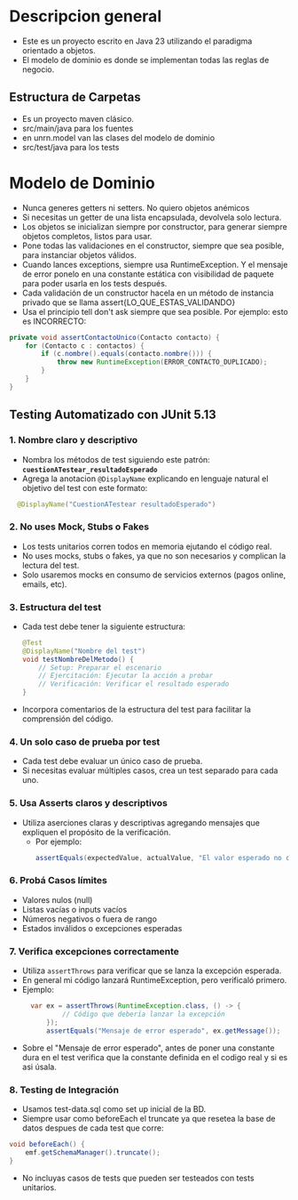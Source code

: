 # Descripcion general

- Este es un proyecto escrito en Java 23 utilizando el paradigma orientado a objetos.
- El modelo de dominio es donde se implementan todas las reglas de negocio.

## Estructura de Carpetas

- Es un proyecto maven clásico.
- src/main/java para los fuentes
- en unrn.model van las clases del modelo de dominio
- src/test/java para los tests

# Modelo de Dominio

- Nunca generes getters ni setters. No quiero objetos anémicos
- Si necesitas un getter de una lista encapsulada, devolvela solo lectura.
- Los objetos se inicializan siempre por constructor, para generar siempre objetos completos, listos para usar.
- Pone todas las validaciones en el constructor, siempre que sea posible, para instanciar objetos válidos.
- Cuando lances exceptions, siempre usa RuntimeException. Y el mensaje de error ponelo en una constante estática con
  visibilidad de paquete para poder usarla en los tests después.
- Cada validación de un constructor hacela en un método de instancia privado que se llama assert{LO_QUE_ESTAS_VALIDANDO}
- Usa el principio tell don't ask siempre que sea posible. Por ejemplo: esto es INCORRECTO:

```java
private void assertContactoUnico(Contacto contacto) {
    for (Contacto c : contactos) {
        if (c.nombre().equals(contacto.nombre())) {
            throw new RuntimeException(ERROR_CONTACTO_DUPLICADO);
        }
    }
}
```

## Testing Automatizado con JUnit 5.13

### 1. Nombre claro y descriptivo

- Nombra los métodos de test siguiendo este patrón:  
  **`cuestionATestear_resultadoEsperado`**
- Agrega la anotacion `@DisplayName` explicando en lenguaje natural el objetivo del test con este formato:

```java
  @DisplayName("CuestionATestear resultadoEsperado")
  ```

### 2. No uses Mock, Stubs o Fakes

- Los tests unitarios corren todos en memoria ejutando el código real.
- No uses mocks, stubs o fakes, ya que no son necesarios y complican la lectura del test.
- Solo usaremos mocks en consumo de servicios externos (pagos online, emails, etc).

### 3. Estructura del test

- Cada test debe tener la siguiente estructura:
  ```java
  @Test
  @DisplayName("Nombre del test")
  void testNombreDelMetodo() {
      // Setup: Preparar el escenario
      // Ejercitación: Ejecutar la acción a probar
      // Verificación: Verificar el resultado esperado
  }
  ```
- Incorpora comentarios de la estructura del test para facilitar la comprensión del código.

### 4. Un solo caso de prueba por test

- Cada test debe evaluar un único caso de prueba.
- Si necesitas evaluar múltiples casos, crea un test separado para cada uno.

### 5. Usa Asserts claros y descriptivos

- Utiliza aserciones claras y descriptivas agregando mensajes que expliquen el propósito de la verificación.
    - Por ejemplo:
      ```java
      assertEquals(expectedValue, actualValue, "El valor esperado no coincide con el valor actual");
      ```

### 6. Probá Casos límites

- Valores nulos (null)
- Listas vacías o inputs vacíos
- Números negativos o fuera de rango
- Estados inválidos o excepciones esperadas

### 7. Verifica excepciones correctamente

- Utiliza `assertThrows` para verificar que se lanza la excepción esperada.
- En general mi código lanzará RuntimeException, pero verificaló primero.
- Ejemplo:
  ```java
    var ex = assertThrows(RuntimeException.class, () -> {
            // Código que debería lanzar la excepción 
        });
        assertEquals("Mensaje de error esperado", ex.getMessage());
    ```
- Sobre el "Mensaje de error esperado", antes de poner una constante dura en el test verifica que la constante definida
  en el codigo real y si es asi úsala.

### 8. Testing de Integración

- Usamos test-data.sql como set up inicial de la BD.
- Siempre usar como beforeEach el truncate ya que resetea la base de datos despues de cada test que corre:

```java
void beforeEach() {
    emf.getSchemaManager().truncate();
}
```

- No incluyas casos de tests que pueden ser testeados con tests unitarios.